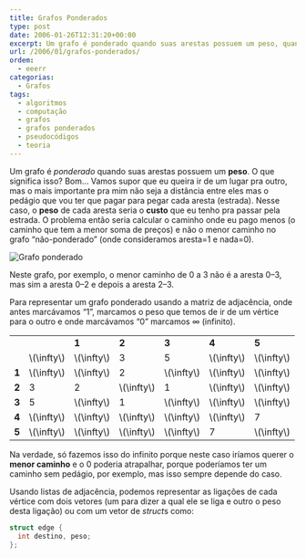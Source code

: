 ```yaml
---
title: Grafos Ponderados
type: post
date: 2006-01-26T12:31:20+00:00
excerpt: Um grafo é ponderado quando suas arestas possuem um peso, quando há um custo para ir de um vértice a outro. Vamos ver como representar um grafo ponderado...
url: /2006/01/grafos-ponderados/
ordem:
  - eeerr
categorias:
  - Grafos
tags:
  - algoritmos
  - computação
  - grafos
  - grafos ponderados
  - pseudocódigos
  - teoria
---
```


Um grafo é _ponderado_ quando suas arestas possuem um **peso**. O que significa isso? Bom… Vamos supor que eu queira ir de um lugar pra outro, mas o mais importante pra mim não seja a distância entre eles mas o pedágio que vou ter que pagar para pegar cada aresta (estrada). Nesse caso, o **peso** de cada aresta seria o **custo** que eu tenho pra passar pela estrada. O problema então seria calcular o caminho onde eu pago menos (o caminho que tem a menor soma de preços) e não o menor caminho no grafo “não-ponderado” (onde consideramos aresta=1 e nada=0).

![Grafo ponderado](/wp-content/uploads/2006/01/GRVIZ04113_001.png)

Neste grafo, por exemplo, o menor caminho de 0 a 3 não é a aresta 0–3, mas sim a aresta 0–2 e depois a aresta 2–3.

Para representar um grafo ponderado usando a matriz de adjacência, onde antes marcávamos “1”, marcamos o peso que temos de ir de um vértice para o outro e onde marcávamos “0” marcamos $\infty{}$ (infinito).

<table>
  <tr>
    <td>
    </td>
    <td>
      <strong></strong>
    </td>
    <td>
      <strong>1</strong>
    </td>
    <td>
      <strong>2</strong>
    </td>
    <td>
      <strong>3</strong>
    </td>
    <td>
      <strong>4</strong>
    </td>
    <td>
      <strong>5</strong>
    </td>
  </tr>
  <tr>
    <td>
      <strong></strong>
    </td>
    <td>
      \(\infty\)
    </td>
    <td>
      \(\infty\)
    </td>
    <td>
      3
    </td>
    <td>
      5
    </td>
    <td>
      \(\infty\)
    </td>
    <td>
      \(\infty\)
    </td>
  </tr>
  <tr>
    <td>
      <strong>1</strong>
    </td>
    <td>
      \(\infty\)
    </td>
    <td>
      \(\infty\)
    </td>
    <td>
      2
    </td>
    <td>
      \(\infty\)
    </td>
    <td>
      \(\infty\)
    </td>
    <td>
      \(\infty\)
    </td>
  </tr>
  <tr>
    <td>
      <strong>2</strong>
    </td>
    <td>
      3
    </td>
    <td>
      2
    </td>
    <td>
      \(\infty\)
    </td>
    <td>
      1
    </td>
    <td>
      \(\infty\)
    </td>
    <td>
      \(\infty\)
    </td>
  </tr>
  <tr>
    <td>
      <strong>3</strong>
    </td>
    <td>
      5
    </td>
    <td>
      \(\infty\)
    </td>
    <td>
      1
    </td>
    <td>
      \(\infty\)
    </td>
    <td>
      \(\infty\)
    </td>
    <td>
      \(\infty\)
    </td>
  </tr>
  <tr>
    <td>
      <strong>4</strong>
    </td>
    <td>
      \(\infty\)
    </td>
    <td>
      \(\infty\)
    </td>
    <td>
      \(\infty\)
    </td>
    <td>
      \(\infty\)
    </td>
    <td>
      \(\infty\)
    </td>
    <td>
      7
    </td>
  </tr>
  <tr>
    <td>
      <strong>5</strong>
    </td>
    <td>
      \(\infty\)
    </td>
    <td>
      \(\infty\)
    </td>
    <td>
      \(\infty\)
    </td>
    <td>
      \(\infty\)
    </td>
    <td>
      7
    </td>
    <td>
      \(\infty\)
    </td>
  </tr>
</table>

Na verdade, só fazemos isso do infinito porque neste caso iríamos querer o **menor caminho** e o 0 poderia atrapalhar, porque poderíamos ter um caminho sem pedágio, por exemplo, mas isso sempre depende do caso.

Usando listas de adjacência, podemos representar as ligações de cada vértice com dois vetores (um para dizer a qual ele se liga e outro o peso desta ligação) ou com um vetor de <em>struct</em>s como:

```cpp
struct edge {
  int destino, peso;
};
```
